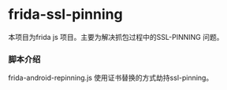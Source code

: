 # frida-ssl-pinning
本项目为frida js 项目。主要为解决抓包过程中的SSL-PINNING 问题。  
### 脚本介绍  
frida-android-repinning.js 使用证书替换的方式劫持ssl-pinning。
